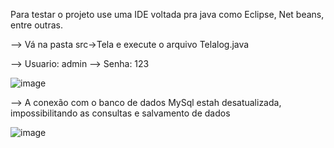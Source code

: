 Para testar o projeto use uma IDE voltada pra java como Eclipse, Net beans, entre outras.

--> Vá na pasta src->Tela  e execute o arquivo Telalog.java 

--> Usuario: admin
--> Senha: 123

![image](https://github.com/user-attachments/assets/fd1ddf01-6aa4-410e-bf86-04718be53f5f)

--> A conexão com o banco de dados MySql estah desatualizada, impossibilitando as consultas e salvamento de dados

![image](https://github.com/user-attachments/assets/cb63f0b4-c5c4-497a-bbd1-d95d177e4c15)

